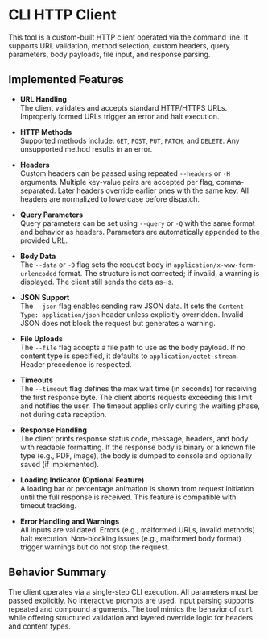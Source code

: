 # CLI HTTP Client

This tool is a custom-built HTTP client operated via the command line. It supports URL validation, method selection, custom headers, query parameters, body payloads, file input, and response parsing.

## Implemented Features

- **URL Handling**  
  The client validates and accepts standard HTTP/HTTPS URLs. Improperly formed URLs trigger an error and halt execution.

- **HTTP Methods**  
  Supported methods include: `GET`, `POST`, `PUT`, `PATCH`, and `DELETE`. Any unsupported method results in an error.

- **Headers**  
  Custom headers can be passed using repeated `--headers` or `-H` arguments. Multiple key-value pairs are accepted per flag, comma-separated. Later headers override earlier ones with the same key. All headers are normalized to lowercase before dispatch.

- **Query Parameters**  
  Query parameters can be set using `--query` or `-Q` with the same format and behavior as headers. Parameters are automatically appended to the provided URL.

- **Body Data**  
  The `--data` or `-D` flag sets the request body in `application/x-www-form-urlencoded` format. The structure is not corrected; if invalid, a warning is displayed. The client still sends the data as-is.

- **JSON Support**  
  The `--json` flag enables sending raw JSON data. It sets the `Content-Type: application/json` header unless explicitly overridden. Invalid JSON does not block the request but generates a warning.

- **File Uploads**  
  The `--file` flag accepts a file path to use as the body payload. If no content type is specified, it defaults to `application/octet-stream`. Header precedence is respected.

- **Timeouts**  
  The `--timeout` flag defines the max wait time (in seconds) for receiving the first response byte. The client aborts requests exceeding this limit and notifies the user. The timeout applies only during the waiting phase, not during data reception.

- **Response Handling**  
  The client prints response status code, message, headers, and body with readable formatting. If the response body is binary or a known file type (e.g., PDF, image), the body is dumped to console and optionally saved (if implemented).

- **Loading Indicator (Optional Feature)**  
  A loading bar or percentage animation is shown from request initiation until the full response is received. This feature is compatible with timeout tracking.

- **Error Handling and Warnings**  
  All inputs are validated. Errors (e.g., malformed URLs, invalid methods) halt execution. Non-blocking issues (e.g., malformed body format) trigger warnings but do not stop the request.

## Behavior Summary

The client operates via a single-step CLI execution. All parameters must be passed explicitly. No interactive prompts are used. Input parsing supports repeated and compound arguments. The tool mimics the behavior of `curl` while offering structured validation and layered override logic for headers and content types.

